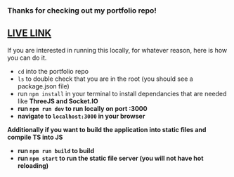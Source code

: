 ### Thanks for checking out my portfolio repo!
## <a href="https://www.calebames.com"><b>LIVE LINK</b></a>

If you are interested in running this locally, for whatever reason, here is how you can do it.

- `cd` into the portfolio repo
- `ls` to double check that you are in the root (you should see a package.json file)
- run `npm install` in your terminal to install dependancies that are needed like <b>ThreeJS<b/> and <b>Socket.IO<b/>
- run `npm run dev` to run locally on port :3000
- navigate to `localhost:3000` in your browser
  
Additionally if you want to build the application into static files and compile TS into JS
- run `npm run build` to build 
- run `npm start` to run the static file server (you will not have hot reloading)
